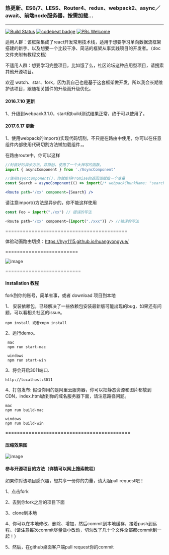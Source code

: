 
### 热更新、ES6/7、LESS、Router4、redux、webpack2、async／await、前端node服务器，按需加载...
<hr />

[![Build Status](https://travis-ci.org/hyy1115/react-redux-webpack2.svg?branch=master)](https://travis-ci.org/hyy1115/react-redux-webpack2)  [![codebeat badge](https://codebeat.co/badges/8be7b4c1-85f3-4da9-ab23-d470624b40ad)](https://codebeat.co/projects/github-com-hyy1115-react-redux-webpack2-master)
[![PRs Welcome](https://img.shields.io/badge/PRs-welcome-brightgreen.svg)](CONTRIBUTING.md#pull-requests)  

适用人群：该框架集成了react开发常用技术栈，适用于想要学习单向数据流框架搭建的新手、以及想要一个比较干净、简洁的框架从事实践项目的开发者。（doc文件夹附有教程文档）

不适用人群：想要学习完整项目，比如饿了么，社区论坛这种应用型项目，请搜索其他开源项目。

欢迎 watch、star、fork，因为我自己也是基于这套框架做开发，所以我会长期维护该项目，跟随相关插件的升级而升级优化。  

#### 2016.7.10 更新

1、升级到webpack3.1.0，start和build测试结果正常，终于可以使用了。

#### 2017.6.17 更新

1、使用webpack的import()实现代码切割，不只是在路由中使用，你可以在任意组件内部使用代码切割方法懒加载组件，。

在路由route中，你可以这样
```jsx harmony
//封装好的异步方法，非原创，使用了一个大神写的函数。
import { asyncComponent } from './AsyncComponent'

//使用asyncComponent()，你就能将Promise的返回值赋给一个变量
const Search = asyncComponent(() => import(/* webpackChunkName: "search" */ "./containers/Search/searchContainer"))

<Route path="/xx" component={Search} />
```

请注意import()方法是异步的，你不能这样使用

```javascript
const Foo = import("./xx") // 错误的写法

<Route path="/xx" component={import("./xxx")} /> //错误的写法
```

==========================================

体验动画路由切换：https://hyy1115.github.io/huangyongyue/   

=========================

![image](https://github.com/hyy1115/react-redux-webpack2/blob/master/public/store.gif)

==========================

#### Installation 教程

fork到你的账号，简单省事，或者 download 项目到本地

1、 安装依赖包，已经解决了一些依赖包安装最新版可能出现的bug，如果还有问题，可以看相关社区的issue。
```
npm install 或者cnpm install
```

2、运行demo。
   ```
    mac
    npm run start-mac

    windows
    npm run start-win
   ```

3、将会开启3011端口.
```
http://localhost:3011

```

4、打包发布: 假设你用的是阿里云服务器，你可以把静态资源和图片都放到CDN，index.html放到你的域名服务器下面，请注意路径问题。  

```
mac
npm run build-mac

windows
npm run build-win
```

===========================================

#### 压缩效果图

![image](https://github.com/hyy1115/react-redux-webpack2/blob/master/public/fenxi.png)

#### 参与开源项目的方法（详情可以网上搜索教程）

如果你对该项目感兴趣，想共享一份你的力量，请大胆pull request吧！

1、点击fork

2、去到你fork之后的项目下面

3、clone到本地

4、你可以在本地修改、删除、增加，然后commit到本地缓存，接着push到远程。（请注意每次commit尽量做小改动，切勿改了几十个文件全部都commit到一起！）

5、然后，在github桌面客户端pull request你的commit